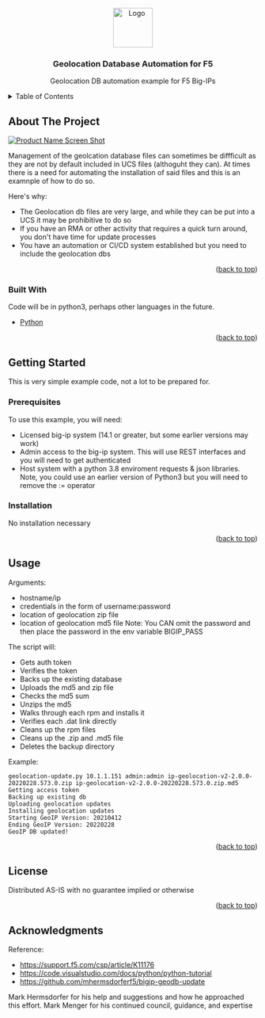 <div id="top"></div>
<!--
*** Thanks for checking out the Best-README-Template. If you have a suggestion
*** that would make this better, please fork the repo and create a pull request
*** or simply open an issue with the tag "enhancement".
*** Don't forget to give the project a star!
*** Thanks again! Now go create something AMAZING! :D
-->



<!-- PROJECT SHIELDS -->
<!--
*** I'm using markdown "reference style" links for readability.
*** Reference links are enclosed in brackets [ ] instead of parentheses ( ).
*** See the bottom of this document for the declaration of the reference variables
*** for contributors-url, forks-url, etc. This is an optional, concise syntax you may use.
*** https://www.markdownguide.org/basic-syntax/#reference-style-links


-->


<!-- PROJECT LOGO -->
<br />
<div align="center">
  <a href="https://github.com/othneildrew/Best-README-Template">
    <img src="https://www.f5.com/content/dam/f5/f5-logo.svg" alt="Logo" width="80" height="80">
  </a>

  <h3 align="center">Geolocation Database Automation for F5</h3>

  <p align="center">
    Geolocation DB automation example for F5 Big-IPs
    <br />
  </p>
</div>



<!-- TABLE OF CONTENTS -->
<details>
  <summary>Table of Contents</summary>
  <ol>
    <li>
      <a href="#about-the-project">About The Project</a>
      <ul>
        <li><a href="#built-with">Built With</a></li>
      </ul>
    </li>
    <li>
      <a href="#getting-started">Getting Started</a>
      <ul>
        <li><a href="#prerequisites">Prerequisites</a></li>
        <li><a href="#installation">Installation</a></li>
      </ul>
    </li>
    <li><a href="#usage">Usage</a></li>
    <li><a href="#license">License</a></li>
    <li><a href="#acknowledgments">Acknowledgments</a></li>
  </ol>
</details>



<!-- ABOUT THE PROJECT -->
## About The Project

[![Product Name Screen Shot][product-screenshot]](image)

Management of the geolcation database files can sometimes be diffficult as they are not by default included in
UCS files (althoguht they can).  At times there is a need for automating the installation of said files and
this is an examnple of how to do so.

Here's why:
* The Geolocation db files are very large, and while they can be put into a UCS it may be prohibitive to do so
* If you have an RMA or other activity that requires a quick turn around, you don't have time for update processes
* You have an automation or CI/CD system established but you need to include the geolocation dbs

<p align="right">(<a href="#top">back to top</a>)</p>



### Built With

Code will be in python3, perhaps other languages in the future.

* [Python](https://www.python.org/)

<p align="right">(<a href="#top">back to top</a>)</p>



<!-- GETTING STARTED -->
## Getting Started

This is very simple example code, not a lot to be prepared for.

### Prerequisites

To use this example, you will need:
* Licensed big-ip system (14.1 or greater, but some earlier versions may work)
* Admin access to the big-ip system.  This will use REST interfaces and you will need to get authenticated
* Host system with a python 3.8 enviroment requests & json libraries.  Note, you could use an earlier version of Python3 but you will need to remove the := operator

### Installation

No installation necessary

<p align="right">(<a href="#top">back to top</a>)</p>



<!-- USAGE EXAMPLES -->
## Usage
Arguments:
* hostname/ip
* credentials in the form of username:password
* location of geolocation zip file
* location of geolocation md5 file
Note:  You CAN omit the password and then place the password in the env variable BIGIP_PASS

The script will:
* Gets auth token
* Verifies the token
* Backs up the existing database
* Uploads the md5 and zip file
* Checks the md5 sum
* Unzips the md5
* Walks through each rpm and installs it
* Verifies each .dat link directly
* Cleans up the rpm files
* Cleans up the .zip and .md5 file
* Deletes the backup directory

Example:
```
geolocation-update.py 10.1.1.151 admin:admin ip-geolocation-v2-2.0.0-20220228.573.0.zip ip-geolocation-v2-2.0.0-20220228.573.0.zip.md5
Getting access token
Backing up existing db
Uploading geolocation updates
Installing geolocation updates
Starting GeoIP Version: 20210412
Ending GeoIP Version: 20220228
GeoIP DB updated!
```
<p align="right">(<a href="#top">back to top</a>)</p>


<!-- LICENSE -->
## License
Distributed AS-IS with no guarantee implied or otherwise
<p align="right">(<a href="#top">back to top</a>)</p>

## Acknowledgments
Reference:
* https://support.f5.com/csp/article/K11176
* https://code.visualstudio.com/docs/python/python-tutorial
* https://github.com/mhermsdorferf5/bigip-geodb-update

Mark Hermsdorfer for his help and suggestions and how he approached this effort.
Mark Menger for his continued council, guidance, and expertise

<!-- MARKDOWN LINKS & IMAGES -->
<!-- https://www.markdownguide.org/basic-syntax/#reference-style-links -->
[product-screenshot]: https://i0.wp.com/analystanswers.com/wp-content/uploads/2021/08/markus-spiske-cvBBO4PzWPg-unsplash.jpg?fit=768%2C502&ssl=1

